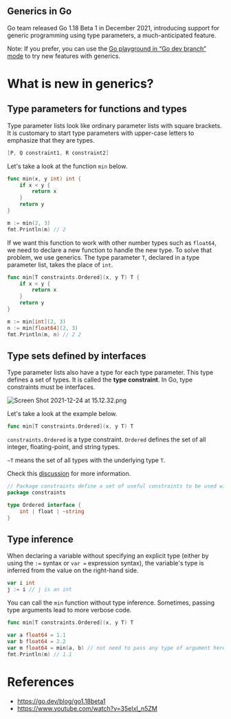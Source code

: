 ## Generics in Go

Go team released Go 1.18 Beta 1 in December 2021, introducing support for generic programming using type parameters, a much-anticipated feature. 

Note: If you prefer, you can use the [Go playground in “Go dev branch” mode](https://go.dev/play/?v=gotip) to try new features with generics.

# What is new in generics?

## Type parameters for functions and types

Type parameter lists look like ordinary parameter lists with square brackets. It is customary to start type parameters with upper-case letters to emphasize that they are types.

```go
[P, Q constraint1, R constraint2]
```

Let's take a look at the function `min` below. 

```go
func min(x, y int) int {
	if x < y {
		return x
	}
	return y
}

m := min(2, 3)
fmt.Println(m) // 2
```

If we want this function to work with other number types such as `float64`, we need to declare a new function to handle the new type. To solve that problem, we use generics. The type parameter `T`, declared in a type parameter list, takes the place of `int`.

```go
func min[T constraints.Ordered](x, y T) T {
	if x < y {
		return x
	}
	return y
}

m := min[int](2, 3)
n := min[float64](2, 3)
fmt.Println(m, n) // 2 2
```

## Type sets defined by interfaces

Type parameter lists also have a type for each type parameter. This type defines a set of types. It is called the **type constraint**. In Go, type constraints must be interfaces. 

![Screen Shot 2021-12-24 at 15.12.32.png](https://cdn.hashnode.com/res/hashnode/image/upload/v1640333624502/ggVEFQOj9.png)

Let's take a look at the example below.

```go
func min[T constraints.Ordered](x, y T) T
```

`constraints.Ordered` is a type constraint. `Ordered` defines the set of all integer, floating-point, and string types.

`~T` means the set of all types with the underlying type `T`.

Check this [discussion](https://github.com/golang/go/discussions/47319) for more information.

```go
// Package constraints define a set of useful constraints to be used with type parameters.
package constraints

type Ordered interface {
    int | float | ~string
}
```

## Type inference

When declaring a variable without specifying an explicit type (either by using the `:=` syntax or `var =` expression syntax), the variable's type is inferred from the value on the right-hand side.

```go
var i int
j := i // j is an int
```

You can call the `min` function without type inference. Sometimes, passing type arguments lead to more verbose code.

```go
func min[T constraints.Ordered](x, y T) T

var a float64 = 1.1
var b float64 = 2.2
var m float64 = min(a, b) // not need to pass any type of argument here.
fmt.Println(m) // 1.1
```

# References

- https://go.dev/blog/go1.18beta1
- https://www.youtube.com/watch?v=35eIxI_n5ZM
